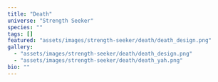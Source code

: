 ```yaml
---
title: "Death"
universe: "Strength Seeker"
species: ""
tags: []
featured: "assets/images/strength-seeker/death/death_design.png"
gallery:
  - "assets/images/strength-seeker/death/death_design.png"
  - "assets/images/strength-seeker/death/death_yah.png"
bio: ""
---
```

